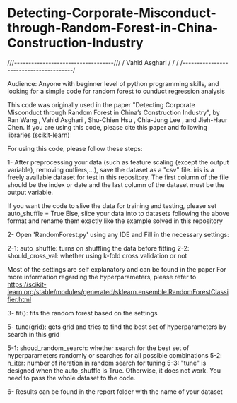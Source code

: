 # Detecting-Corporate-Misconduct-through-Random-Forest-in-China-Construction-Industry

///-----------------------------------/// / Vahid Asghari / / / /---------------------------------------/

Audience: Anyone with beginner level of python programming skills, and looking for a simple code for random forest to cunduct regression analysis

This code was originally used in the paper "Detecting Corporate Misconduct through Random Forest in China’s Construction Industry", by Ran Wang , Vahid Asghari , Shu-Chien Hsu , Chia-Jung Lee , and Jieh-Haur Chen. If you are using this code, please cite this paper and following libraries (scikit-learn)

For using this code, please follow these steps:

1- After preprocessing your data (such as feature scaling (except the output variable), removing outliers,...), save the dataset as a "csv" file.
iris is a freely available dataset for test in this repository.
The first column of the file should be the index or date and the last column of the dataset must be the output variable.

If you want the code to slive the data for training and testing, please set auto_shuffle = True
Else, slice your data into to datasets following the above format and rename them exactly like the example solved in this repository

2- Open 'RandomForest.py' using any IDE and Fill in the necessary settings:

2-1: auto_shuffle: turns on shuffling the data before fitting
2-2: should_cross_val: whether using k-fold cross validation or not


Most of the settings are self explanatory and can be found in the paper
For more information regarding the hyperparameters, please refer to https://scikit-learn.org/stable/modules/generated/sklearn.ensemble.RandomForestClassifier.html


3- fit():
fits the random forest based on the settings

5- tune(grid):
gets grid and tries to find the best set of hyperparameters by search in this grid

5-1: shoud_random_search: whether search for the best set of hyperparameters randomly or searches for all possible combinations
5-2: n_iter: number of iteration in random search for tuning
5-3: "tune" is designed when the auto_shuffle is True. Otherwise, it does not work. You need to pass the whole dataset to the code.

6- Results can be found in the report folder with the name of your dataset